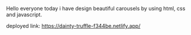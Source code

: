 
Hello everyone today i have design beautiful carousels by using html, css and javascript.


deployed link:  https://dainty-truffle-f344be.netlify.app/